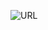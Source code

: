 
![URL](https://user-images.githubusercontent.com/120768674/233675143-4bfe8eaa-9786-4961-903f-825b0af3ebd9.png)

